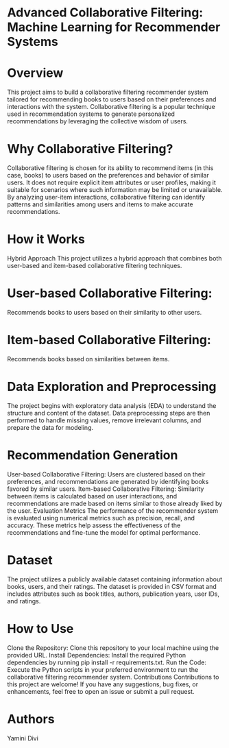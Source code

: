 # Advanced Collaborative Filtering: Machine Learning for Recommender Systems
# Overview
This project aims to build a collaborative filtering recommender system tailored for recommending books to users based on their preferences and interactions with the system. Collaborative filtering is a popular technique used in recommendation systems to generate personalized recommendations by leveraging the collective wisdom of users.

# Why Collaborative Filtering?
Collaborative filtering is chosen for its ability to recommend items (in this case, books) to users based on the preferences and behavior of similar users. It does not require explicit item attributes or user profiles, making it suitable for scenarios where such information may be limited or unavailable. By analyzing user-item interactions, collaborative filtering can identify patterns and similarities among users and items to make accurate recommendations.

# How it Works
Hybrid Approach
This project utilizes a hybrid approach that combines both user-based and item-based collaborative filtering techniques.

# User-based Collaborative Filtering: 
Recommends books to users based on their similarity to other users.

# Item-based Collaborative Filtering: 
Recommends books based on similarities between items.

# Data Exploration and Preprocessing
The project begins with exploratory data analysis (EDA) to understand the structure and content of the dataset. Data preprocessing steps are then performed to handle missing values, remove irrelevant columns, and prepare the data for modeling.

# Recommendation Generation
User-based Collaborative Filtering: Users are clustered based on their preferences, and recommendations are generated by identifying books favored by similar users.
Item-based Collaborative Filtering: Similarity between items is calculated based on user interactions, and recommendations are made based on items similar to those already liked by the user.
Evaluation Metrics
The performance of the recommender system is evaluated using numerical metrics such as precision, recall, and accuracy. These metrics help assess the effectiveness of the recommendations and fine-tune the model for optimal performance.

# Dataset
The project utilizes a publicly available dataset containing information about books, users, and their ratings. The dataset is provided in CSV format and includes attributes such as book titles, authors, publication years, user IDs, and ratings.

# How to Use
Clone the Repository: Clone this repository to your local machine using the provided URL.
Install Dependencies: Install the required Python dependencies by running pip install -r requirements.txt.
Run the Code: Execute the Python scripts in your preferred environment to run the collaborative filtering recommender system.
Contributions
Contributions to this project are welcome! If you have any suggestions, bug fixes, or enhancements, feel free to open an issue or submit a pull request.


# Authors
Yamini Divi




